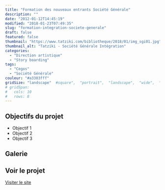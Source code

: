 ```yaml
---
title: "Formation des nouveaux entrants Société Générale"
description: ""
date: "2012-01-12T14:45:19"
modified: "2018-01-23T07:49:35"
slug: "formation-integration-societe-generale"
draft: false
featured: false
thumbnail: "https://www.tatziki.com/bibliotheque/2018/01/img_sgi01.jpg"
thumbnail_alt: "Tatziki - Société Générale Intégration"
categories:
  - "Direction artistique"
  - "Story boarding"
tags:
  - "Cegos"
  - "Société Générale"
couleur: "#a3303fff"
gridSize: "landscape"  #square",  "portrait",  "landscape",  "wide",  "tall",  "feat",  "mini",
# gridSpan:
#   cols: 10
#   rows: 8
---
```


## Objectifs du projet

<!-- TODO: Ajouter les objectifs depuis ACF -->
- Objectif 1
- Objectif 2
- Objectif 3

## Galerie

<!-- TODO: Ajouter les images du projet -->

## Voir le projet

[Visiter le site](https://www.tatziki.com/formation-integration-societe-generale/)
